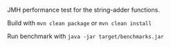 JMH performance test for the string-adder functions.

Build with `mvn clean package` or `mvn clean install`

Run benchmark with `java -jar target/benchmarks.jar`
